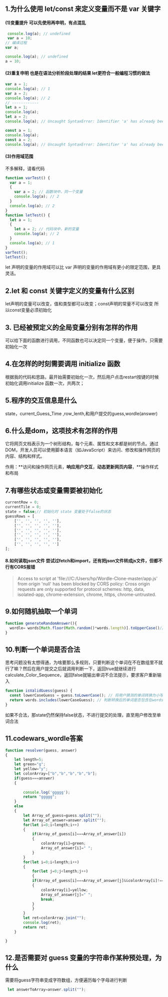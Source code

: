 ## 1.为什么使用 let/const 来定义变量而不是 var 关键字

#### (1)变量提升     可以先使用再申明，有点混乱

```javascript
 console.log(a); // undefined
 var a = 10; 
// 编译过程
var a; 

console.log(a); // undefined
a = 10;
```

#### (2)重复申明  也是在语法分析阶段处理的结果   let更符合一般编程习惯的做法

```javascript
var a = 1;
console.log(a); // 1
var a = 2;
console.log(a); // 2
// ------------
let a = 1;
console.log(a);
let a = 2;
console.log(a); // Uncaught SyntaxError: Identifier 'a' has already been declared

const a = 1;
console.log(a);
const a = 2;
console.log(a); // Uncaught SyntaxError: Identifier 'a' has already been declared
```

#### (3)作用域范围        

不多解释，请看代码

```javascript
function varTest() {
  var a = 1;
  {
    var a = 2; // 函数块中，同一个变量
    console.log(a); // 2
  }
  console.log(a); // 2
}
function letTest() {
  let a = 1;
  {
    let a = 2; // 代码块中，新的变量
    console.log(a); // 2
  }
  console.log(a); // 1
}
varTest();
letTest();
```

let 声明的变量的作用域可以比 var 声明的变量的作用域有更小的限定范围，更具灵活。

## 2.let 和 const 关键字定义的变量有什么区别

let声明的变量可以改变，值和类型都可以改变；const声明的常量不可以改变   所以const变量必须初始化

## 3. 已经被预定义的全局变量分别有怎样的作用

可以给下面的函数进行调用，不同函数也可以决定同一个变量，便于操作。只需要初始化一次

## 4.在怎样的时刻需要调用 initialize 函数

根据我的代码和思路，最开始需要初始化一次，然后用户点击restart按键的时候初始化调用initialize 函数一次，共两次；

## 5.程序的交互信息是什么

state，current_Guess_Time ,row_lenth,和用户提交的guess,wordle(answer)

## 6.什么是dom，这项技术有怎样的作用

它将网页文档表示为一个树形结构，每个元素、属性和文本都是树的节点。通过DOM，开发人员可以使用脚本语言（如JavaScript）来访问、修改和操作网页的内容、结构和样式。

作用：**访问和操作网页元素，**响应用户交互**，**动态更新网页内容**，**操作样式和布局

## 7.有哪些状态或变量需要被初始化

```javascript
currentRow = 0;
currentTile = 0;
state = false;// 初始化时 state 变量处于false的状态
guessRows = [
    ['', '', '', '', ''],
    ['', '', '', '', ''],
    ['', '', '', '', ''],
    ['', '', '', '', ''],
    ['', '', '', '', ''],
    ['', '', '', '', '']
];
```

#### 8.如何读取json文件       尝试过fetch和import，还有把json文件转成js文件，但都不行有CORS报错

> Access to script at 'file:///C:/Users/hp/Wordle-Clone-master/app.js' from origin 'null' has been blocked by CORS policy: Cross origin requests are only supported for protocol schemes: http, data, isolated-app, chrome-extension, chrome, https, chrome-untrusted.

## 9.如何随机抽取一个单词

```javascript
function generateRandomAnswer(){
  wordle= words[Math.floor(Math.random()*words.length)].toUpperCase()//全部转换为大写字母
}
```

## 10.判断一个单词是否合法

思考问题没有太想得通，为啥要那么多规则，只要判断这个单词在不在数组里不就行了嘛？然后在用户提交之后就调用判断一下，返回true就继续进行calculate_Color_Sequence，返回false就输出单词不合法提示，要求客户重新输入

```javascript
function isValidGuess(guess) {
  const lowerCaseGuess = guess.toLowerCase(); // 将用户猜测的单词转换为小写
  return words.includes(lowerCaseGuess); // 判断转换后的单词是否包含在words数组中
}
```

如果不合法，那state仍然保持false状态，不进行提交的处理，直至用户修改至单词合法

## 11.codewars_wordle答案

```javascript
function resolver(guess, answer) 
{
    let length=5;
    let green="g";
    let yellow="y";
    let colorArray=["b","b","b","b","b"];
    if(guess===answer)
    {
        
        console.log('ggggg');
        return "ggggg";
    }
    else
    {
        let Array_of_guess=guess.split("");
        let Array_of_answer=answer.split("");   
        for(let i=0;i<length;i++)
        {
            if(Array_of_guess[i]===Array_of_answer[i])
            {
                colorArray[i]=green;
                Array_of_answer[i]=" ";
            }
        }
        for(let i=0;i<length;i++)
        {
            for(let j=0;j<length;j++)
            {
            if(Array_of_guess[i]===Array_of_answer[j]&&colorArray[i]!==green)
            {
                colorArray[i]=yellow;
                Array_of_answer[j]=" ";
                break;
            }
            }
        }
        let ret=colorArray.join("");
        console.log(ret);
        return ret;
    }

}
```

## 12.是否需要对 guess 变量的字符串作某种预处理，为什么

需要将guess字符串变成字符数组，方便遍历每个字母进行判断

```javascript
 let answerToArray=answer.split("");  
```

